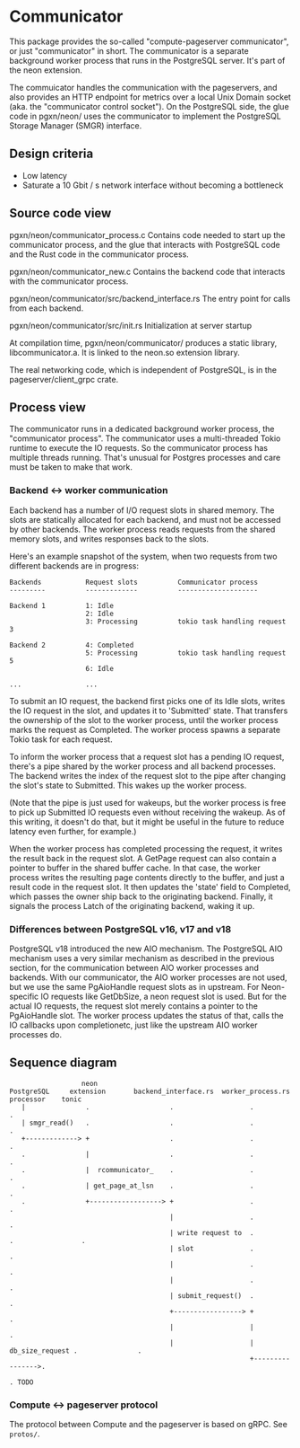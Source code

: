 # Communicator

This package provides the so-called "compute-pageserver communicator",
or just "communicator" in short. The communicator is a separate
background worker process that runs in the PostgreSQL server. It's
part of the neon extension.

The commuicator handles the communication with the pageservers, and
also provides an HTTP endpoint for metrics over a local Unix Domain
socket (aka. the "communicator control socket"). On the PostgreSQL
side, the glue code in pgxn/neon/ uses the communicator to implement
the PostgreSQL Storage Manager (SMGR) interface.

## Design criteria

- Low latency
- Saturate a 10 Gbit / s network interface without becoming a bottleneck

## Source code view

pgxn/neon/communicator_process.c
    Contains code needed to start up the communicator process, and
    the glue that interacts with PostgreSQL code and the Rust
    code in the communicator process.

pgxn/neon/communicator_new.c
	Contains the backend code that interacts with the communicator
	process.

pgxn/neon/communicator/src/backend_interface.rs
	The entry point for calls from each backend.

pgxn/neon/communicator/src/init.rs
	Initialization at server startup

At compilation time, pgxn/neon/communicator/ produces a static
library, libcommunicator.a. It is linked to the neon.so extension
library.

The real networking code, which is independent of PostgreSQL, is in
the pageserver/client_grpc crate.

## Process view

The communicator runs in a dedicated background worker process, the
"communicator process". The communicator uses a multi-threaded Tokio
runtime to execute the IO requests. So the communicator process has
multiple threads running. That's unusual for Postgres processes and
care must be taken to make that work.

### Backend <-> worker communication

Each backend has a number of I/O request slots in shared memory. The
slots are statically allocated for each backend, and must not be
accessed by other backends. The worker process reads requests from the
shared memory slots, and writes responses back to the slots.

Here's an example snapshot of the system, when two requests from two
different backends are in progress:

```
Backends           Request slots          Communicator process
---------          -------------          --------------------

Backend 1          1: Idle
                   2: Idle
                   3: Processing          tokio task handling request 3

Backend 2          4: Completed
                   5: Processing          tokio task handling request 5
                   6: Idle

...                ...
```

To submit an IO request, the backend first picks one of its Idle
slots, writes the IO request in the slot, and updates it to
'Submitted' state. That transfers the ownership of the slot to the
worker process, until the worker process marks the request as
Completed. The worker process spawns a separate Tokio task for each
request.

To inform the worker process that a request slot has a pending IO
request, there's a pipe shared by the worker process and all backend
processes. The backend writes the index of the request slot to the
pipe after changing the slot's state to Submitted. This wakes up the
worker process.

(Note that the pipe is just used for wakeups, but the worker process
is free to pick up Submitted IO requests even without receiving the
wakeup. As of this writing, it doesn't do that, but it might be useful
in the future to reduce latency even further, for example.)

When the worker process has completed processing the request, it
writes the result back in the request slot. A GetPage request can also
contain a pointer to buffer in the shared buffer cache. In that case,
the worker process writes the resulting page contents directly to the
buffer, and just a result code in the request slot. It then updates
the 'state' field to Completed, which passes the owner ship back to
the originating backend. Finally, it signals the process Latch of the
originating backend, waking it up.

### Differences between PostgreSQL v16, v17 and v18

PostgreSQL v18 introduced the new AIO mechanism. The PostgreSQL AIO
mechanism uses a very similar mechanism as described in the previous
section, for the communication between AIO worker processes and
backends. With our communicator, the AIO worker processes are not
used, but we use the same PgAioHandle request slots as in upstream.
For Neon-specific IO requests like GetDbSize, a neon request slot is
used. But for the actual IO requests, the request slot merely contains
a pointer to the PgAioHandle slot. The worker process updates the
status of that, calls the IO callbacks upon completionetc, just like
the upstream AIO worker processes do.

## Sequence diagram

                      neon
    PostgreSQL     extension       backend_interface.rs  worker_process.rs    processor    tonic
       |               .                    .                   .                 .
	   | smgr_read()   .                    .                   .                 .
	   +-------------> +                    .                   .                 .
	   .               |                    .                   .                 .
	   .               |  rcommunicator_    .                   .                 .
	   .               | get_page_at_lsn    .                   .                 .
	   .               +------------------> +                   .                 .
                                            |                   .                 .
                                            | write request to  .                 .                 .
                                            | slot              .                 .
                                            |                   .                 .
                                            |                   .                 .
											| submit_request()  .                 .
											+-----------------> +                 .
											|                   |                 .
											|					| db_size_request .               .
																+---------------->.
																                  . TODO



### Compute <-> pageserver protocol

The protocol between Compute and the pageserver is based on gRPC. See `protos/`.

